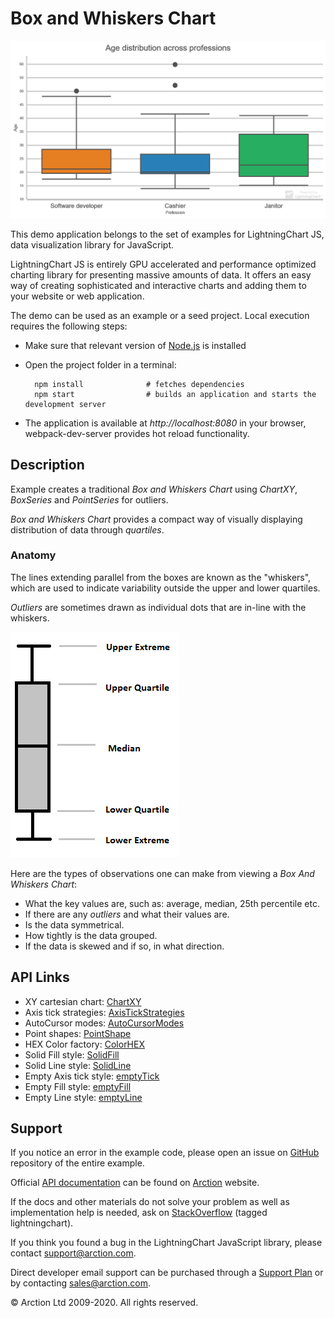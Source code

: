 # Box and Whiskers Chart

![Box and Whiskers Chart](boxPlot.png)

This demo application belongs to the set of examples for LightningChart JS, data visualization library for JavaScript.

LightningChart JS is entirely GPU accelerated and performance optimized charting library for presenting massive amounts of data. It offers an easy way of creating sophisticated and interactive charts and adding them to your website or web application.

The demo can be used as an example or a seed project. Local execution requires the following steps:

- Make sure that relevant version of [Node.js](https://nodejs.org/en/download/) is installed
- Open the project folder in a terminal:

        npm install              # fetches dependencies
        npm start                # builds an application and starts the development server

- The application is available at *http://localhost:8080* in your browser, webpack-dev-server provides hot reload functionality.


## Description

Example creates a traditional *Box and Whiskers Chart* using *ChartXY*, *BoxSeries* and *PointSeries* for outliers.

*Box and Whiskers Chart* provides a compact way of visually displaying distribution of data through *quartiles*.

### Anatomy

The lines extending parallel from the boxes are known as the "whiskers", which are used to indicate variability outside the upper and lower quartiles.

*Outliers* are sometimes drawn as individual dots that are in-line with the whiskers.

[//]: # "IMPORTANT: The assets will not show before README.md is built - relative path is different!"

![](./assets/boxFigure.png)

Here are the types of observations one can make from viewing a *Box And Whiskers Chart*:

- What the key values are, such as: average, median, 25th percentile etc.
- If there are any *outliers* and what their values are.
- Is the data symmetrical.
- How tightly is the data grouped.
- If the data is skewed and if so, in what direction.


## API Links

* XY cartesian chart: [ChartXY]
* Axis tick strategies: [AxisTickStrategies]
* AutoCursor modes: [AutoCursorModes]
* Point shapes: [PointShape]
* HEX Color factory: [ColorHEX]
* Solid Fill style: [SolidFill]
* Solid Line style: [SolidLine]
* Empty Axis tick style: [emptyTick]
* Empty Fill style: [emptyFill]
* Empty Line style: [emptyLine]


## Support

If you notice an error in the example code, please open an issue on [GitHub][0] repository of the entire example.

Official [API documentation][1] can be found on [Arction][2] website.

If the docs and other materials do not solve your problem as well as implementation help is needed, ask on [StackOverflow][3] (tagged lightningchart).

If you think you found a bug in the LightningChart JavaScript library, please contact support@arction.com.

Direct developer email support can be purchased through a [Support Plan][4] or by contacting sales@arction.com.

[0]: https://github.com/Arction/
[1]: https://www.arction.com/lightningchart-js-api-documentation/
[2]: https://www.arction.com
[3]: https://stackoverflow.com/questions/tagged/lightningchart
[4]: https://www.arction.com/support-services/

© Arction Ltd 2009-2020. All rights reserved.


[ChartXY]: https://www.arction.com/lightningchart-js-api-documentation/v1.2.0/classes/chartxy.html
[AxisTickStrategies]: https://www.arction.com/lightningchart-js-api-documentation/v1.2.0/globals.html#axistickstrategies
[AutoCursorModes]: https://www.arction.com/lightningchart-js-api-documentation/v1.2.0/enums/autocursormodes.html
[PointShape]: https://www.arction.com/lightningchart-js-api-documentation/v1.2.0/enums/pointshape.html
[ColorHEX]: https://www.arction.com/lightningchart-js-api-documentation/v1.2.0/globals.html#colorhex
[SolidFill]: https://www.arction.com/lightningchart-js-api-documentation/v1.2.0/classes/solidfill.html
[SolidLine]: https://www.arction.com/lightningchart-js-api-documentation/v1.2.0/classes/solidline.html
[emptyTick]: https://www.arction.com/lightningchart-js-api-documentation/v1.2.0/globals.html#emptytick
[emptyFill]: https://www.arction.com/lightningchart-js-api-documentation/v1.2.0/globals.html#emptyfill
[emptyLine]: https://www.arction.com/lightningchart-js-api-documentation/v1.2.0/globals.html#emptyline

